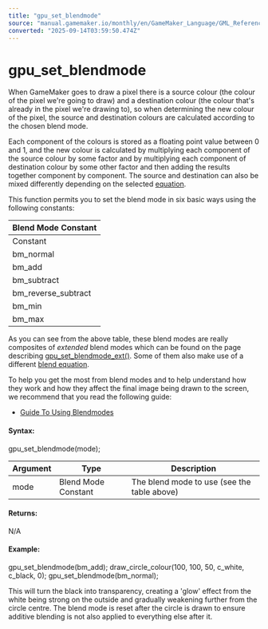 ```yaml
---
title: "gpu_set_blendmode"
source: "manual.gamemaker.io/monthly/en/GameMaker_Language/GML_Reference/Drawing/GPU_Control/gpu_set_blendmode.htm"
converted: "2025-09-14T03:59:50.474Z"
---
```


# gpu\_set\_blendmode

When GameMaker goes to draw a pixel there is a source colour (the colour of the pixel we're going to draw) and a destination colour (the colour that's already in the pixel we're drawing to), so when determining the new colour of the pixel, the source and destination colours are calculated according to the chosen blend mode.

Each component of the colours is stored as a floating point value between 0 and 1, and the new colour is calculated by multiplying each component of the source colour by some factor and by multiplying each component of destination colour by some other factor and then adding the results together component by component. The source and destination can also be mixed differently depending on the selected [equation](gpu_set_blendequation.md).

This function permits you to set the blend mode in six basic ways using the following constants:

| Blend Mode Constant |
| --- |
| Constant | Description | Extended Blend Mode | Blend Equation |
| bm_normal | Normal blending (the default blend mode). | (bm_src_alpha, bm_inv_src_alpha) | bm_eq_add |
| bm_add | Additive blending. Luminosity values of light areas are added. | (bm_src_alpha, bm_one) | bm_eq_add |
| bm_subtract | Subtractive blending. Source is subtracted from the destination. | (bm_src_alpha, bm_one) | bm_eq_subtract |
| bm_reverse_subtract | Reverse subtractive blending. Destination is subtracted from the source. | (bm_src_alpha, bm_one) | bm_eq_reverse_subtract |
| bm_min | Smaller value from source and destination is selected. | (bm_one, bm_one) | bm_eq_min |
| bm_max | Max blending. Similar to additive blending. | (bm_src_alpha, bm_inv_src_colour) | bm_eq_add |

As you can see from the above table, these blend modes are really composites of _extended_ blend modes which can be found on the page describing [gpu\_set\_blendmode\_ext()](gpu_set_blendmode_ext.md). Some of them also make use of a different [blend equation](gpu_set_blendequation.md).

To help you get the most from blend modes and to help understand how they work and how they affect the final image being drawn to the screen, we recommend that you read the following guide:

-   [Guide To Using Blendmodes](../../../../Additional_Information/Guide_To_Using_Blendmodes.md)

#### Syntax:

gpu\_set\_blendmode(mode);

| Argument | Type | Description |
| --- | --- | --- |
| mode | Blend Mode Constant | The blend mode to use (see the table above) |

#### Returns:

N/A

#### Example:

gpu\_set\_blendmode(bm\_add);
draw\_circle\_colour(100, 100, 50, c\_white, c\_black, 0);
gpu\_set\_blendmode(bm\_normal);

This will turn the black into transparency, creating a 'glow' effect from the white being strong on the outside and gradually weakening further from the circle centre. The blend mode is reset after the circle is drawn to ensure additive blending is not also applied to everything else after it.